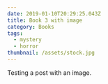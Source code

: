```yaml
---
date: 2019-01-10T20:29:25.043Z
title: Book 3 with image
category: Books
tags:
  - mystery
  - horror
thumbnail: /assets/stock.jpg
---
```

Testing a post with an image.
